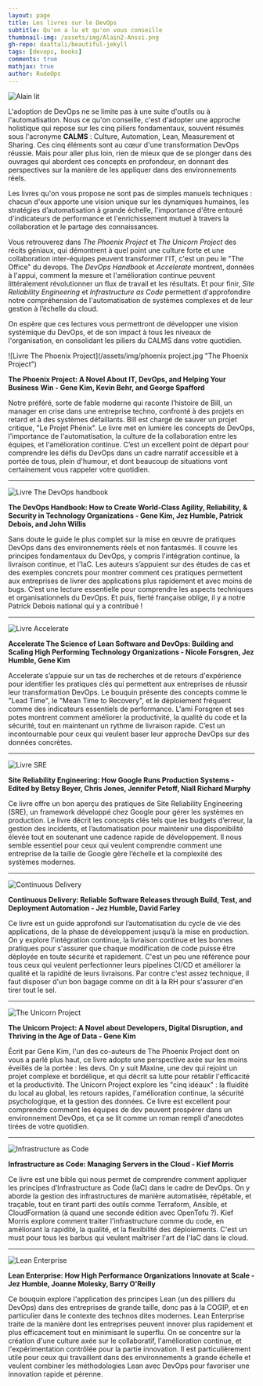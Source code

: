 ```yaml
---
layout: page
title: Les livres sur le DevOps
subtitle: Qu'on a lu et qu'on vous conseille	
thumbnail-img: /assets/img/Alain2-Anssi.png
gh-repo: daattali/beautiful-jekyll
tags: [devops, books]
comments: true
mathjax: true
author: RudeOps
---
```


![Alain lit](/assets/img/Alain2Lit.png "Alain lit")

L'adoption de DevOps ne se limite pas à une suite d'outils ou à l'automatisation. Nous ce qu'on conseille, c'est d'adopter une approche holistique qui repose sur les cinq piliers fondamentaux, souvent résumés sous l'acronyme **CALMS** : Culture, Automation, Lean, Measurement et Sharing. Ces cinq éléments sont au cœur d'une transformation DevOps réussie. Mais pour aller plus loin, rien de mieux que de se plonger dans des ouvrages qui abordent ces concepts en profondeur, en donnant des perspectives sur la manière de les appliquer dans des environnements réels.

Les livres qu'on vous propose ne sont pas de simples manuels techniques : chacun d'eux apporte une vision unique sur les dynamiques humaines, les stratégies d’automatisation à grande échelle, l'importance d'être entouré d'indicateurs de performance et l'enrichissement mutuel à travers la collaboration et le partage des connaissances.

Vous retrouverez dans *The Phoenix Project* et *The Unicorn Project* des récits géniaux, qui démontrent à quel point une culture forte et une collaboration inter-équipes peuvent transformer l'IT, c'est un peu le "The Office" du devops. The *DevOps Handbook* et *Accelerate* montrent, données à l'appui, comment la mesure et l'amélioration continue peuvent littéralement révolutionner un flux de travail et les résultats. Et pour finir, *Site Reliability Engineering* et *Infrastructure as Code* permettent d'approfondire notre compréhension de l'automatisation de systèmes complexes et de leur gestion à l’échelle du cloud.

On espère que ces lectures vous permettront de développer une vision systémique du DevOps, et de son impact à tous les niveaux de l'organisation, en consolidant les piliers du CALMS dans votre quotidien.


![Livre The Phoenix Project](/assets/img/phoenix project.jpg "The Phoenix Project")

**The Phoenix Project: A Novel About IT, DevOps, and Helping Your Business Win - Gene Kim, Kevin Behr, and George Spafford**

Notre préféré, sorte de fable moderne qui raconte l’histoire de Bill, un manager en crise dans une entreprise techno, confronté à des projets en retard et à des systèmes défaillants. Bill est chargé de sauver un projet critique, "Le Projet Phénix". Le livre met en lumière les concepts de DevOps, l'importance de l'automatisation, la culture de la collaboration entre les équipes, et l'amélioration continue. C’est un excellent point de départ pour comprendre les défis du DevOps dans un cadre narratif accessible et à portée de tous, plein d'humour, et dont beaucoup de situations vont certainement vous rappeler votre quotidien.

---

![Livre The DevOps handbook](/assets/img/devops_handbook.jpg "The DevOps handbook")

**The DevOps Handbook: How to Create World-Class Agility, Reliability, & Security in Technology Organizations - Gene Kim, Jez Humble, Patrick Debois, and John Willis**

Sans doute le guide le plus complet sur la mise en œuvre de pratiques DevOps dans des environnements réels et non fantasmés. Il couvre les principes fondamentaux du DevOps, y compris l'intégration continue, la livraison continue, et l'IaC. Les auteurs s’appuient sur des études de cas et des exemples concrets pour montrer comment ces pratiques permettent aux entreprises de livrer des applications plus rapidement et avec moins de bugs. C’est une lecture essentielle pour comprendre les aspects techniques et organisationnels du DevOps. Et puis, fierté française oblige, il y a notre Patrick Debois national qui y a contribué !

---

![Livre Accelerate](/assets/img/accelerate.jpg "Accelerate")

**Accelerate The Science of Lean Software and DevOps: Building and Scaling High Performing Technology Organizations - Nicole Forsgren, Jez Humble, Gene Kim**

Accelerate s’appuie sur un tas de recherches et de retours d'expérience pour identifier les pratiques clés qui permettent aux entreprises de réussir leur transformation DevOps. Le bouquin présente des concepts comme le "Lead Time", le "Mean Time to Recovery", et le déploiement fréquent comme des indicateurs essentiels de performance. L'ami Forsgren et ses potes montrent comment améliorer la productivité, la qualité du code et la sécurité, tout en maintenant un rythme de livraison rapide. C’est un incontournable pour ceux qui veulent baser leur approche DevOps sur des données concrètes.

---

![Livre SRE](/assets/img/Site-Reliability-Engineering.jfif "Site Reliability Engineering")

**Site Reliability Engineering: How Google Runs Production Systems - Edited by Betsy Beyer, Chris Jones, Jennifer Petoff, Niall Richard Murphy**

Ce livre offre un bon aperçu des pratiques de Site Reliability Engineering (SRE), un framework développé chez Google pour gérer les systèmes en production. Le livre décrit les concepts clés tels que les budgets d’erreur, la gestion des incidents, et l’automatisation pour maintenir une disponibilité élevée tout en soutenant une cadence rapide de développement. Il nous semble essentiel pour ceux qui veulent comprendre comment une entreprise de la taille de Google gère l’échelle et la complexité des systèmes modernes.

---

![Continuous Delivery](/assets/img/cdelivery.jpg "Continuous Delivery")

**Continuous Delivery: Reliable Software Releases through Build, Test, and Deployment Automation - Jez Humble, David Farley**

Ce livre est un guide approfondi sur l’automatisation du cycle de vie des applications, de la phase de développement jusqu’à la mise en production. On y explore l'intégration continue, la livraison continue et les bonnes pratiques pour s'assurer que chaque modification de code puisse être déployée en toute sécurité et rapidement. C'est un peu une référence pour tous ceux qui veulent perfectionner leurs pipelines CI/CD et améliorer la qualité et la rapidité de leurs livraisons. Par contre c'est assez technique, il faut disposer d'un bon bagage comme on dit à la RH pour s'assurer d'en tirer tout le sel.

---

![The Unicorn Project](/assets/img/unicorn-project.jpg "The Unicorn Project")

**The Unicorn Project: A Novel about Developers, Digital Disruption, and Thriving in the Age of Data - Gene Kim**

Écrit par Gene Kim, l'un des co-auteurs de The Phoenix Project dont on vous a parlé plus haut, ce livre adopte une perspective axée sur les moins éveillés de la portée : les devs. On y suit Maxine, une dev qui rejoint un projet complexe et bordélique, et qui décrit sa lutte pour rétablir l'efficacité et la productivité. The Unicorn Project explore les "cinq idéaux" : la fluidité du local au global, les retours rapides, l'amélioration continue, la sécurité psychologique, et la gestion des données. Ce livre est excellent pour comprendre comment les équipes de dev peuvent prospérer dans un environnement DevOps, et ça se lit comme un roman rempli d'anecdotes tirées de votre quotidien.

---

![Infrastructure as Code](/assets/img/IaC.jpg "Infrastructure as Code")

**Infrastructure as Code: Managing Servers in the Cloud - Kief Morris**

Ce livre est une bible qui nous permet de comprendre comment appliquer les principes d’Infrastructure as Code (IaC) dans le cadre de DevOps. On y aborde la gestion des infrastructures de manière automatisée, répétable, et traçable, tout en tirant parti des outils comme Terraform, Ansible, et CloudFormation (à quand une seconde édition avec OpenTofu ?). Kief Morris explore comment traiter l'infrastructure comme du code, en améliorant la rapidité, la qualité, et la flexibilité des déploiements. C'est un must pour tous les barbus qui veulent maîtriser l'art de l'IaC dans le cloud.

---

![Lean Enterprise](/assets/img/lean.jpg "Lean Enterprise")

**Lean Enterprise: How High Performance Organizations Innovate at Scale - Jez Humble, Joanne Molesky, Barry O'Reilly**

Ce bouquin explore l'application des principes Lean (un des pilliers du DevOps) dans des entreprises de grande taille, donc pas à la COGIP, et en particulier dans le contexte des technos dites modernes. Lean Enterprise traite de la manière dont les entreprises peuvent innover plus rapidement et plus efficacement tout en minimisant le superflu. On se concentre sur la création d'une culture axée sur le collaboratif, l'amélioration continue, et l'expérimentation contrôlée pour la partie innovation. Il est particulièrement utile pour ceux qui travaillent dans des environnements à grande échelle et veulent combiner les méthodologies Lean avec DevOps pour favoriser une innovation rapide et pérenne.

